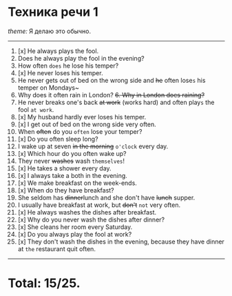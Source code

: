 # Техника речи 1
*theme:* Я делаю это обычно.

---
1.  [x] He always plays the fool. 
2. Does he always play the fool in the evening?
3. How often `does` he lose his temper?
4.  [x] He never loses his temper.
5. He never gets out of bed on the wrong side and ~~he~~ often lose`s` his temper on Mondays~
6. Why does it often rain in London?
~~6. Why in London does raining?~~
7. He never breaks one's back ~~at work~~ (works hard) and often play`s` the fool `at work`.
8.  [x] My husband hardly ever loses his temper.
9.  [x] I get out of bed on the wrong side very often.
10. When ~~often~~ do you `often` lose your temper?
11.  [x] Do you often sleep long?
12. I wake up at seven ~~in the morning~~  `o'clock` every day.
13.  [x] Which hour do you often wake up?
14. They never ~~washes~~ wash `themselves`!
15. [x] He takes a shower every day.
16.  [x] I always take a both in the evening.
17.  [x] We make breakfast on the week-ends.
18.  [x] When do they have breakfast?
19. She seldom has ~~dinner~~lunch and she don't have ~~lunch~~ supper.
20. I usually have breakfast at work, but ~~don't~~  `not` very often.
21.  [x] He always washes the dishes after breakfast.
22.  [x] Why do you never wash the dishes after dinner?
23.  [x] She cleans her room every Saturday.
24.  [x] Do you always play the fool at work?
25.  [x] They don't wash the dishes in the evening, because they have dinner at `the` restaurant quit often.

---
# Total: 15/25.